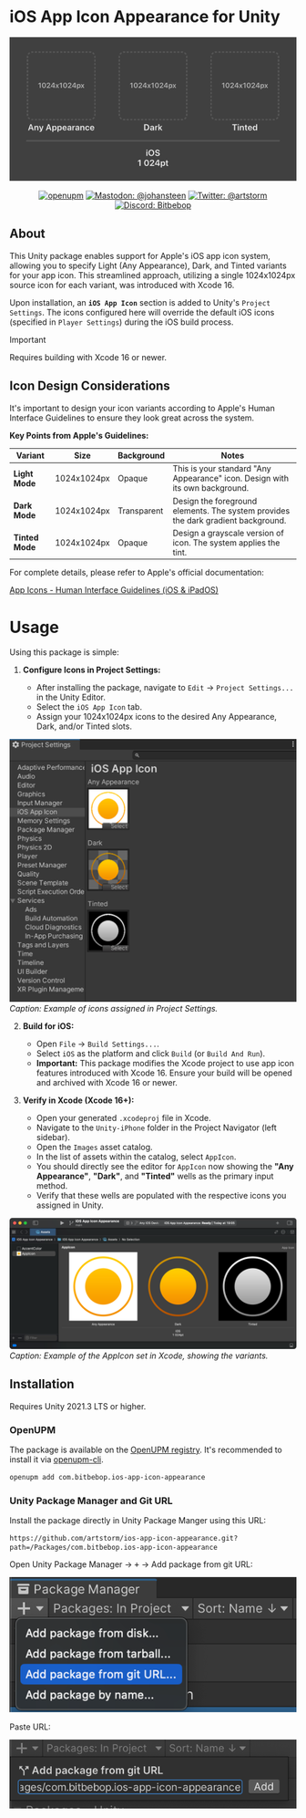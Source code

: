 # iOS App Icon Appearance for Unity

<p align="center">
    <img alt="iOS App Icon Appearance for Unity" src="https://raw.githubusercontent.com/artstorm/ios-app-icon-appearance/main/.github/readme/icon.png">
</p>

<p align="center">
    <a href="https://openupm.com/packages/ios-app-icon-appearance/"><img src="https://img.shields.io/npm/v/ios-app-icon-appearance?label=openupm&amp;registry_uri=https://package.openupm.com&labelColor=383f47" alt="openupm" /></a>
    <a href="https://mastodon.gamedev.place/@johansteen"><img src="https://img.shields.io/badge/mastodon-@johansteen-blue.svg?logo=mastodon&logoColor=ffffff&labelColor=383f47" alt="Mastodon: @johansteen" /></a>
    <a href="https://twitter.com/artstorm"><img src="https://img.shields.io/badge/twitter-@artstorm-blue.svg?logo=twitter&logoColor=ffffff&labelColor=383f47" alt="Twitter: @artstorm" /></a>
    <a href="https://discord.gg/WJn7w5WaU9"><img src="https://img.shields.io/badge/chat-discord-blue?logo=discord&logoColor=ffffff&labelColor=383f47" alt="Discord: Bitbebop" /></a>
</p>

## About

This Unity package enables support for Apple's iOS app icon system, allowing you to specify Light (Any Appearance), Dark, and Tinted variants for your app icon. This streamlined approach, utilizing a single 1024x1024px source icon for each variant, was introduced with Xcode 16.

Upon installation, an **`iOS App Icon`** section is added to Unity's `Project Settings`. The icons configured here will override the default iOS icons (specified in `Player Settings`) during the iOS build process.

> [!IMPORTANT]  
> Requires building with Xcode 16 or newer.

## Icon Design Considerations

It's important to design your icon variants according to Apple's Human Interface Guidelines to ensure they look great across the system.

**Key Points from Apple's Guidelines:**

| Variant         | Size        | Background  | Notes                                                                             |
| --------------- | ----------- | ----------- | --------------------------------------------------------------------------------- |
| **Light Mode**  | 1024x1024px | Opaque      | This is your standard "Any Appearance" icon. Design with its own background.      |
| **Dark Mode**   | 1024x1024px | Transparent | Design the foreground elements. The system provides the dark gradient background. |
| **Tinted Mode** | 1024x1024px | Opaque      | Design a grayscale version of icon. The system applies the tint.                  |

For complete details, please refer to Apple's official documentation:

[App Icons - Human Interface Guidelines (iOS & iPadOS)](https://developer.apple.com/design/human-interface-guidelines/app-icons#iOS-iPadOS)

# Usage

Using this package is simple:

1.  **Configure Icons in Project Settings:**

    - After installing the package, navigate to `Edit` → `Project Settings...` in the Unity Editor.
    - Select the `iOS App Icon` tab.
    - Assign your 1024x1024px icons to the desired Any Appearance, Dark, and/or Tinted slots.

![iOS App Icons in Project Settings](https://raw.githubusercontent.com/artstorm/ios-app-icon-appearance/main/.github/readme/unity-project-settings.png)
_Caption: Example of icons assigned in Project Settings._

2.  **Build for iOS:**

    - Open `File` → `Build Settings...`.
    - Select `iOS` as the platform and click `Build` (or `Build And Run`).
    - **Important:** This package modifies the Xcode project to use app icon features introduced with Xcode 16. Ensure your build will be opened and archived with Xcode 16 or newer.

3.  **Verify in Xcode (Xcode 16+):**

    - Open your generated `.xcodeproj` file in Xcode.
    - Navigate to the `Unity-iPhone` folder in the Project Navigator (left sidebar).
    - Open the `Images` asset catalog.
    - In the list of assets within the catalog, select `AppIcon`.
    - You should directly see the editor for `AppIcon` now showing the **"Any Appearance"**, **"Dark"**, and **"Tinted"** wells as the primary input method.
    - Verify that these wells are populated with the respective icons you assigned in Unity.

![Xcode App Icons](https://raw.githubusercontent.com/artstorm/ios-app-icon-appearance/main/.github/readme/xcode-app-icons.png)
_Caption: Example of the AppIcon set in Xcode, showing the variants._

## Installation

Requires Unity 2021.3 LTS or higher.

### OpenUPM

The package is available on the [OpenUPM registry](https://openupm.com). It's recommended to install it via [openupm-cli](https://github.com/openupm/openupm-cli).

```sh
openupm add com.bitbebop.ios-app-icon-appearance
```

### Unity Package Manager and Git URL

Install the package directly in Unity Package Manger using this URL:

```
https://github.com/artstorm/ios-app-icon-appearance.git?path=/Packages/com.bitbebop.ios-app-icon-appearance
```

Open Unity Package Manager → <kbd>+</kbd> → Add package from git URL:

![Add package from git URL](https://raw.githubusercontent.com/artstorm/ios-app-icon-appearance/main/.github/readme/installation-git-1.png)

Paste URL:

![Paste git URL](https://raw.githubusercontent.com/artstorm/ios-app-icon-appearance/main/.github/readme/installation-git-2.png)
